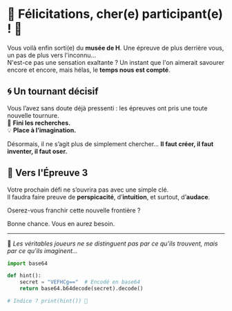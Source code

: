 # 🎉 Félicitations, cher(e) participant(e) ! 🎉

Vous voilà enfin sorti(e) du **musée de H**. Une épreuve de plus derrière vous, un pas de plus vers l'inconnu...  
N'est-ce pas une sensation exaltante ? Un instant que l'on aimerait savourer encore et encore, mais hélas, le **temps nous est compté**.  

## 🌀 Un tournant décisif  
Vous l’avez sans doute déjà pressenti : les épreuves ont pris une toute nouvelle tournure.  
🔎 **Fini les recherches.**  
💡 **Place à l’imagination.**  

Désormais, il ne s’agit plus de simplement chercher… **Il faut créer, il faut inventer, il faut oser.**  

## 🚪 Vers l'Épreuve 3  
Votre prochain défi ne s’ouvrira pas avec une simple clé.  
Il faudra faire preuve de **perspicacité**, d’**intuition**, et surtout, d’**audace**.  

Oserez-vous franchir cette nouvelle frontière ?  

Bonne chance. Vous en aurez besoin.  

---
📌 *Les véritables joueurs ne se distinguent pas par ce qu'ils trouvent, mais par ce qu'ils imaginent...*  

```python
import base64

def hint():
    secret = "VEFHCg=="  # Encodé en base64
    return base64.b64decode(secret).decode()

# Indice ? print(hint()) 🤫
